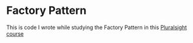 # Factory Pattern

This is code I wrote while studying the Factory Pattern in this [Pluralsight course](https://app.pluralsight.com/library/courses/c-sharp-design-patterns-factory-abstract/table-of-contents)
